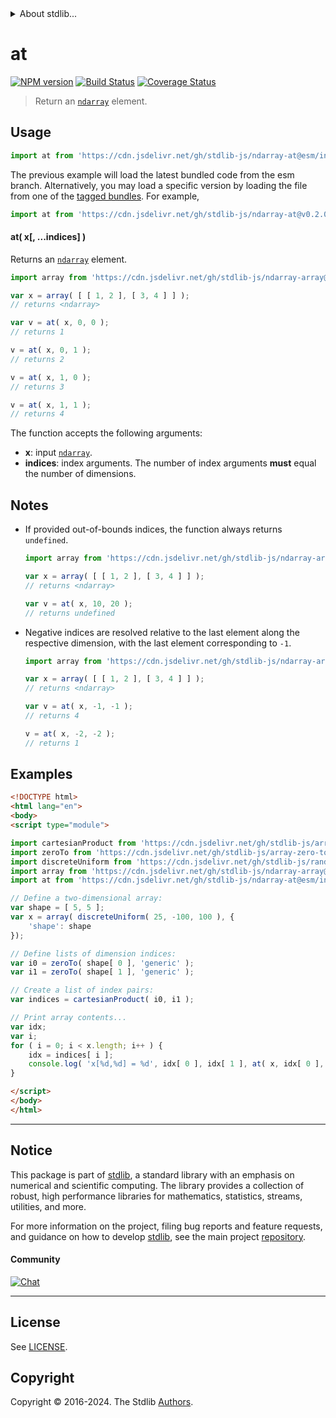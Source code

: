 <!--

@license Apache-2.0

Copyright (c) 2024 The Stdlib Authors.

Licensed under the Apache License, Version 2.0 (the "License");
you may not use this file except in compliance with the License.
You may obtain a copy of the License at

   http://www.apache.org/licenses/LICENSE-2.0

Unless required by applicable law or agreed to in writing, software
distributed under the License is distributed on an "AS IS" BASIS,
WITHOUT WARRANTIES OR CONDITIONS OF ANY KIND, either express or implied.
See the License for the specific language governing permissions and
limitations under the License.

-->


<details>
  <summary>
    About stdlib...
  </summary>
  <p>We believe in a future in which the web is a preferred environment for numerical computation. To help realize this future, we've built stdlib. stdlib is a standard library, with an emphasis on numerical and scientific computation, written in JavaScript (and C) for execution in browsers and in Node.js.</p>
  <p>The library is fully decomposable, being architected in such a way that you can swap out and mix and match APIs and functionality to cater to your exact preferences and use cases.</p>
  <p>When you use stdlib, you can be absolutely certain that you are using the most thorough, rigorous, well-written, studied, documented, tested, measured, and high-quality code out there.</p>
  <p>To join us in bringing numerical computing to the web, get started by checking us out on <a href="https://github.com/stdlib-js/stdlib">GitHub</a>, and please consider <a href="https://opencollective.com/stdlib">financially supporting stdlib</a>. We greatly appreciate your continued support!</p>
</details>

# at

[![NPM version][npm-image]][npm-url] [![Build Status][test-image]][test-url] [![Coverage Status][coverage-image]][coverage-url] <!-- [![dependencies][dependencies-image]][dependencies-url] -->

> Return an [`ndarray`][@stdlib/ndarray/ctor] element.

<!-- Section to include introductory text. Make sure to keep an empty line after the intro `section` element and another before the `/section` close. -->

<section class="intro">

</section>

<!-- /.intro -->

<!-- Package usage documentation. -->



<section class="usage">

## Usage

```javascript
import at from 'https://cdn.jsdelivr.net/gh/stdlib-js/ndarray-at@esm/index.mjs';
```
The previous example will load the latest bundled code from the esm branch. Alternatively, you may load a specific version by loading the file from one of the [tagged bundles](https://github.com/stdlib-js/ndarray-at/tags). For example,

```javascript
import at from 'https://cdn.jsdelivr.net/gh/stdlib-js/ndarray-at@v0.2.0-esm/index.mjs';
```

#### at( x\[, ...indices] )

Returns an [`ndarray`][@stdlib/ndarray/ctor] element.

```javascript
import array from 'https://cdn.jsdelivr.net/gh/stdlib-js/ndarray-array@esm/index.mjs';

var x = array( [ [ 1, 2 ], [ 3, 4 ] ] );
// returns <ndarray>

var v = at( x, 0, 0 );
// returns 1

v = at( x, 0, 1 );
// returns 2

v = at( x, 1, 0 );
// returns 3

v = at( x, 1, 1 );
// returns 4
```

The function accepts the following arguments:

-   **x**: input [`ndarray`][@stdlib/ndarray/ctor].
-   **indices**: index arguments. The number of index arguments **must** equal the number of dimensions.

</section>

<!-- /.usage -->

<!-- Package usage notes. Make sure to keep an empty line after the `section` element and another before the `/section` close. -->

<section class="notes">

## Notes

-   If provided out-of-bounds indices, the function always returns `undefined`.

    ```javascript
    import array from 'https://cdn.jsdelivr.net/gh/stdlib-js/ndarray-array@esm/index.mjs';

    var x = array( [ [ 1, 2 ], [ 3, 4 ] ] );
    // returns <ndarray>

    var v = at( x, 10, 20 );
    // returns undefined
    ```

-   Negative indices are resolved relative to the last element along the respective dimension, with the last element corresponding to `-1`.

    ```javascript
    import array from 'https://cdn.jsdelivr.net/gh/stdlib-js/ndarray-array@esm/index.mjs';

    var x = array( [ [ 1, 2 ], [ 3, 4 ] ] );
    // returns <ndarray>

    var v = at( x, -1, -1 );
    // returns 4

    v = at( x, -2, -2 );
    // returns 1
    ```

</section>

<!-- /.notes -->

<!-- Package usage examples. -->

<section class="examples">

## Examples

<!-- eslint no-undef: "error" -->

<!-- eslint-disable new-cap -->

```html
<!DOCTYPE html>
<html lang="en">
<body>
<script type="module">

import cartesianProduct from 'https://cdn.jsdelivr.net/gh/stdlib-js/array-cartesian-product@esm/index.mjs';
import zeroTo from 'https://cdn.jsdelivr.net/gh/stdlib-js/array-zero-to@esm/index.mjs';
import discreteUniform from 'https://cdn.jsdelivr.net/gh/stdlib-js/random-array-discrete-uniform@esm/index.mjs';
import array from 'https://cdn.jsdelivr.net/gh/stdlib-js/ndarray-array@esm/index.mjs';
import at from 'https://cdn.jsdelivr.net/gh/stdlib-js/ndarray-at@esm/index.mjs';

// Define a two-dimensional array:
var shape = [ 5, 5 ];
var x = array( discreteUniform( 25, -100, 100 ), {
    'shape': shape
});

// Define lists of dimension indices:
var i0 = zeroTo( shape[ 0 ], 'generic' );
var i1 = zeroTo( shape[ 1 ], 'generic' );

// Create a list of index pairs:
var indices = cartesianProduct( i0, i1 );

// Print array contents...
var idx;
var i;
for ( i = 0; i < x.length; i++ ) {
    idx = indices[ i ];
    console.log( 'x[%d,%d] = %d', idx[ 0 ], idx[ 1 ], at( x, idx[ 0 ], idx[ 1 ] ) );
}

</script>
</body>
</html>
```

</section>

<!-- /.examples -->

<!-- Section to include cited references. If references are included, add a horizontal rule *before* the section. Make sure to keep an empty line after the `section` element and another before the `/section` close. -->

<section class="references">

</section>

<!-- /.references -->

<!-- Section for related `stdlib` packages. Do not manually edit this section, as it is automatically populated. -->

<section class="related">

</section>

<!-- /.related -->

<!-- Section for all links. Make sure to keep an empty line after the `section` element and another before the `/section` close. -->


<section class="main-repo" >

* * *

## Notice

This package is part of [stdlib][stdlib], a standard library with an emphasis on numerical and scientific computing. The library provides a collection of robust, high performance libraries for mathematics, statistics, streams, utilities, and more.

For more information on the project, filing bug reports and feature requests, and guidance on how to develop [stdlib][stdlib], see the main project [repository][stdlib].

#### Community

[![Chat][chat-image]][chat-url]

---

## License

See [LICENSE][stdlib-license].


## Copyright

Copyright &copy; 2016-2024. The Stdlib [Authors][stdlib-authors].

</section>

<!-- /.stdlib -->

<!-- Section for all links. Make sure to keep an empty line after the `section` element and another before the `/section` close. -->

<section class="links">

[npm-image]: http://img.shields.io/npm/v/@stdlib/ndarray-at.svg
[npm-url]: https://npmjs.org/package/@stdlib/ndarray-at

[test-image]: https://github.com/stdlib-js/ndarray-at/actions/workflows/test.yml/badge.svg?branch=v0.2.0
[test-url]: https://github.com/stdlib-js/ndarray-at/actions/workflows/test.yml?query=branch:v0.2.0

[coverage-image]: https://img.shields.io/codecov/c/github/stdlib-js/ndarray-at/main.svg
[coverage-url]: https://codecov.io/github/stdlib-js/ndarray-at?branch=main

<!--

[dependencies-image]: https://img.shields.io/david/stdlib-js/ndarray-at.svg
[dependencies-url]: https://david-dm.org/stdlib-js/ndarray-at/main

-->

[chat-image]: https://img.shields.io/gitter/room/stdlib-js/stdlib.svg
[chat-url]: https://app.gitter.im/#/room/#stdlib-js_stdlib:gitter.im

[stdlib]: https://github.com/stdlib-js/stdlib

[stdlib-authors]: https://github.com/stdlib-js/stdlib/graphs/contributors

[umd]: https://github.com/umdjs/umd
[es-module]: https://developer.mozilla.org/en-US/docs/Web/JavaScript/Guide/Modules

[deno-url]: https://github.com/stdlib-js/ndarray-at/tree/deno
[deno-readme]: https://github.com/stdlib-js/ndarray-at/blob/deno/README.md
[umd-url]: https://github.com/stdlib-js/ndarray-at/tree/umd
[umd-readme]: https://github.com/stdlib-js/ndarray-at/blob/umd/README.md
[esm-url]: https://github.com/stdlib-js/ndarray-at/tree/esm
[esm-readme]: https://github.com/stdlib-js/ndarray-at/blob/esm/README.md
[branches-url]: https://github.com/stdlib-js/ndarray-at/blob/main/branches.md

[stdlib-license]: https://raw.githubusercontent.com/stdlib-js/ndarray-at/main/LICENSE

[@stdlib/ndarray/ctor]: https://github.com/stdlib-js/ndarray-ctor/tree/esm

</section>

<!-- /.links -->
